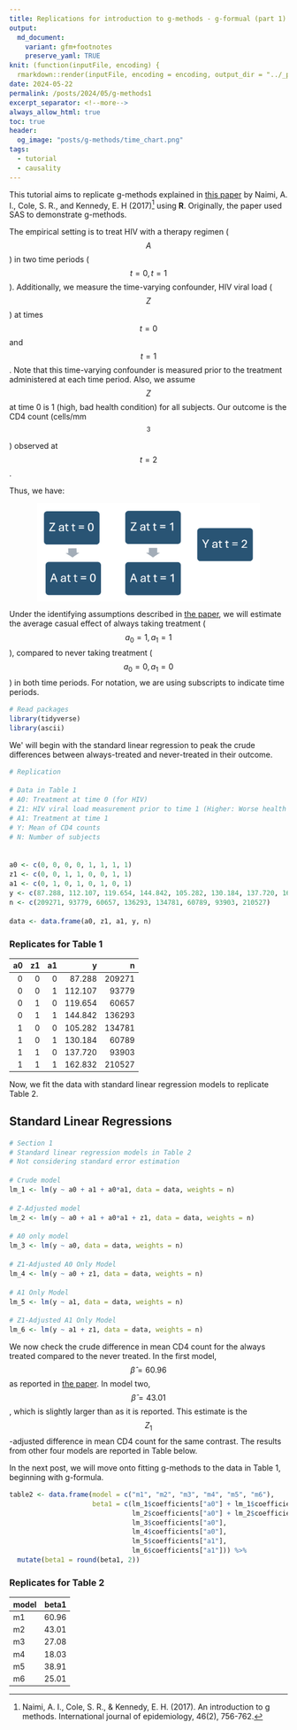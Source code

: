 ```yaml
---
title: Replications for introduction to g-methods - g-formual (part 1)
output:
  md_document:
    variant: gfm+footnotes
    preserve_yaml: TRUE
knit: (function(inputFile, encoding) {
  rmarkdown::render(inputFile, encoding = encoding, output_dir = "../_posts") })
date: 2024-05-22
permalink: /posts/2024/05/g-methods1
excerpt_separator: <!--more-->
always_allow_html: true
toc: true
header:
  og_image: "posts/g-methods/time_chart.png"
tags:
  - tutorial
  - causality
---
```


This tutorial aims to replicate g-methods explained in [this paper](https://www.ncbi.nlm.nih.gov/pmc/articles/PMC6074945/) by Naimi, A. I., Cole, S. R., and Kennedy, E. H (2017)[^1] using **R**. Originally, the paper used SAS to demonstrate g-methods.

<!--more-->

The empirical setting is to treat HIV with a therapy regimen ($$A$$) in two time periods ($$t = 0, t = 1$$). Additionally, we measure the time-varying confounder, HIV viral load ($$Z$$) at times $$t = 0$$ and $$t = 1$$. Note that this time-varying confounder is measured prior to the treatment administered at each time period. Also, we assume $$Z$$ at time 0 is 1 (high, bad health condition) for all subjects. Our outcome is the CD4 count (cells/mm$$^3$$) observed at $$t = 2$$. 

Thus, we have:  

<img src="/images/posts/g-methods/time_chart.png" style="display: block; margin: auto; width: 80%;" />

Under the identifying assumptions described in [the paper](https://www.ncbi.nlm.nih.gov/pmc/articles/PMC6074945/), we will estimate the average casual effect of always taking treatment ($$a_0 = 1, a_1 = 1$$), compared to never taking treatment ($$a_0 = 0, a_1 = 0$$) in both time periods. For notation, we are using subscripts to indicate time periods.


``` r
# Read packages 
library(tidyverse)
library(ascii)
```

We' will begin with the standard linear regression to peak the crude differences between always-treated and never-treated in their outcome. 

```r
# Replication

# Data in Table 1 
# A0: Treatment at time 0 (for HIV)
# Z1: HIV viral load measurement prior to time 1 (Higher: Worse health condition)
# A1: Treatment at time 1
# Y: Mean of CD4 counts 
# N: Number of subjects 


a0 <- c(0, 0, 0, 0, 1, 1, 1, 1)
z1 <- c(0, 0, 1, 1, 0, 0, 1, 1)
a1 <- c(0, 1, 0, 1, 0, 1, 0, 1)
y <- c(87.288, 112.107, 119.654, 144.842, 105.282, 130.184, 137.720, 162.832)
n <- c(209271, 93779, 60657, 136293, 134781, 60789, 93903, 210527)

data <- data.frame(a0, z1, a1, y, n)
```

### Replicates for Table 1
| a0| z1| a1|       y|      n|
|--:|--:|--:|-------:|------:|
|  0|  0|  0|  87.288| 209271|
|  0|  0|  1| 112.107|  93779|
|  0|  1|  0| 119.654|  60657|
|  0|  1|  1| 144.842| 136293|
|  1|  0|  0| 105.282| 134781|
|  1|  0|  1| 130.184|  60789|
|  1|  1|  0| 137.720|  93903|
|  1|  1|  1| 162.832| 210527|


Now, we fit the data with standard linear regression models to replicate Table 2. 

## Standard Linear Regressions
```r
# Section 1
# Standard linear regression models in Table 2 
# Not considering standard error estimation 

# Crude model 
lm_1 <- lm(y ~ a0 + a1 + a0*a1, data = data, weights = n)

# Z-Adjusted model 
lm_2 <- lm(y ~ a0 + a1 + a0*a1 + z1, data = data, weights = n)

# A0 only model 
lm_3 <- lm(y ~ a0, data = data, weights = n)

# Z1-Adjusted A0 Only Model
lm_4 <- lm(y ~ a0 + z1, data = data, weights = n)

# A1 Only Model
lm_5 <- lm(y ~ a1, data = data, weights = n)

# Z1-Adjusted A1 Only Model
lm_6 <- lm(y ~ a1 + z1, data = data, weights = n)
```

We now check the crude difference in mean CD4 count for the always treated compared to the never treated. In the first model, $$\hat{\beta} = 60.96$$ as reported in [the paper](https://www.ncbi.nlm.nih.gov/pmc/articles/PMC6074945/). In model two, $$\hat{\beta} = 43.01$$, which is slightly larger than as it is reported. This estimate is the $$Z_1$$-adjusted difference in mean CD4 count for the same contrast. The results from other four models are reported in Table below. 

In the next post, we will move onto fitting g-methods to the data in Table 1, beginning with g-formula. 

```r
table2 <- data.frame(model = c("m1", "m2", "m3", "m4", "m5", "m6"), 
                     beta1 = c(lm_1$coefficients["a0"] + lm_1$coefficients["a1"] + lm_1$coefficients["a0:a1"], 
                               lm_2$coefficients["a0"] + lm_2$coefficients["a1"] + lm_2$coefficients["a0:a1"],
                               lm_3$coefficients["a0"],
                               lm_4$coefficients["a0"],
                               lm_5$coefficients["a1"],
                               lm_6$coefficients["a1"])) %>% 
  mutate(beta1 = round(beta1, 2))
```

### Replicates for Table 2
|model | beta1|
|:-----|-----:|
|m1    | 60.96|
|m2    | 43.01|
|m3    | 27.08|
|m4    | 18.03|
|m5    | 38.91|
|m6    | 25.01|


[^1]: Naimi, A. I., Cole, S. R., & Kennedy, E. H. (2017). An introduction to g methods. International journal of epidemiology, 46(2), 756-762.


